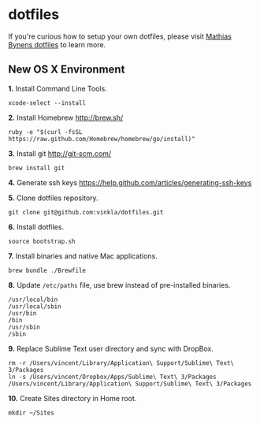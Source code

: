 dotfiles
========
If you're curious how to setup your own dotfiles, please visit [Mathias Bynens dotfiles](https://github.com/mathiasbynens/dotfiles) to learn more.


New OS X Environment
---------------------------------

**1.** Install Command Line Tools.
```
xcode-select --install
```

**2.** Install Homebrew http://brew.sh/
```
ruby -e "$(curl -fsSL https://raw.github.com/Homebrew/homebrew/go/install)"
```

**3.** Install git http://git-scm.com/
```
brew install git
```

**4.** Generate ssh keys https://help.github.com/articles/generating-ssh-keys

**5.** Clone dotfiles repository.
```
git clone git@github.com:vinkla/dotfiles.git
```

**6.** Install dotfiles.
```
source bootstrap.sh
```

**7.** Install binaries and native Mac applications.
```
brew bundle ./Brewfile
```

**8.** Update ```/etc/paths``` file, use brew instead of pre-installed binaries.
```
/usr/local/bin
/usr/local/sbin
/usr/bin
/bin
/usr/sbin
/sbin
```

**9.** Replace Sublime Text user directory and sync with DropBox.
```
rm -r /Users/vincent/Library/Application\ Support/Sublime\ Text\ 3/Packages
ln -s /Users/vincent/Dropbox/Apps/Sublime\ Text\ 3/Packages /Users/vincent/Library/Application\ Support/Sublime\ Text\ 3/Packages
```

**10.** Create Sites directory in Home root.
```
mkdir ~/Sites
```

